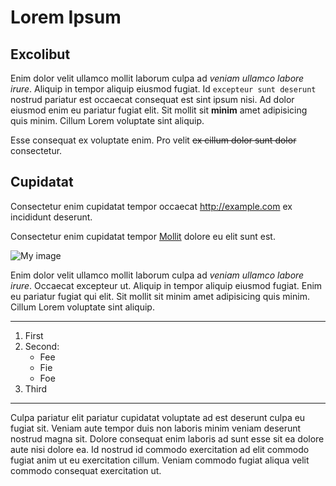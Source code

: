 # Lorem Ipsum

## Excolibut

Enim dolor velit ullamco mollit laborum culpa ad *veniam ullamco labore irure*.
Aliquip in tempor aliquip eiusmod fugiat. Id `excepteur sunt deserunt` nostrud pariatur est
occaecat consequat est sint ipsum nisi. Ad dolor eiusmod enim eu pariatur fugiat elit.
Sit mollit sit **minim** amet adipisicing quis minim. Cillum Lorem voluptate sint aliquip.

Esse consequat ex voluptate enim. Pro velit ~~ex cillum dolor sunt dolor~~ consectetur.

## Cupidatat

Consectetur enim cupidatat tempor occaecat <http://example.com> ex incididunt  deserunt.

Consectetur enim cupidatat tempor [Mollit](http://example.com) dolore eu elit sunt est.

![My image](http://www.foo.bar/image.png)

Enim dolor velit ullamco mollit laborum culpa ad *veniam ullamco labore irure*. Occaecat
excepteur ut. Aliquip in tempor aliquip eiusmod fugiat. Enim eu pariatur fugiat qui elit.
Sit mollit sit minim amet adipisicing quis minim. Cillum Lorem voluptate sint aliquip.

---

1. First
2. Second:
   - Fee
   - Fie
   - Foe
3. Third

---

Culpa pariatur elit pariatur cupidatat voluptate ad est deserunt culpa eu fugiat sit.
Veniam aute tempor duis non laboris minim veniam deserunt nostrud magna sit. Dolore 
consequat enim laboris ad sunt esse sit ea dolore aute nisi dolore ea. Id nostrud id
commodo exercitation ad elit commodo fugiat anim ut eu exercitation cillum. Veniam commodo
fugiat aliqua velit commodo consequat exercitation ut.
